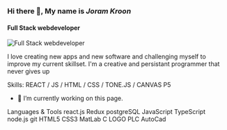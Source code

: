 ### Hi there 👋, My name is *Joram Kroon*
#### Full Stack webdeveloper
![Full Stack webdeveloper](https://arturssmirnovs.github.io/github-profile-readme-generator/images/banner.png)

I love creating new apps and new software and challenging myself to improve my current skillset. I'm a creative and persistant programmer that never gives up 

Skills: REACT / JS / HTML / CSS / TONE.JS / CANVAS P5 

- 🔭 I’m currently working on this page. 




Languages & Tools
react.js Redux postgreSQL JavaScript TypeScript node.js git HTML5 CSS3 MatLab C LOGO PLC AutoCad
